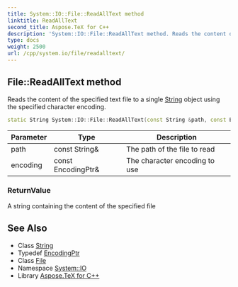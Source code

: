 ```yaml
---
title: System::IO::File::ReadAllText method
linktitle: ReadAllText
second_title: Aspose.TeX for C++
description: 'System::IO::File::ReadAllText method. Reads the content of the specified text file to a single String object using the specified character encoding in C++.'
type: docs
weight: 2500
url: /cpp/system.io/file/readalltext/
---
```

## File::ReadAllText method


Reads the content of the specified text file to a single [String](../../../system/string/) object using the specified character encoding.

```cpp
static String System::IO::File::ReadAllText(const String &path, const EncodingPtr &encoding=Text::Encoding::get_UTF8())
```


| Parameter | Type | Description |
| --- | --- | --- |
| path | const String\& | The path of the file to read |
| encoding | const EncodingPtr\& | The character encoding to use |

### ReturnValue

A string containing the content of the specified file

## See Also

* Class [String](../../../system/string/)
* Typedef [EncodingPtr](../../../system/encodingptr/)
* Class [File](../)
* Namespace [System::IO](../../)
* Library [Aspose.TeX for C++](../../../)
